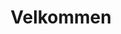---
title: Velkommen

description: Behov for overnatting i Balestrand? Vi har nye, moderne leiligheter midt i Balestrand sentrum. Balkonger med fantastisk fjordutsikt. Lett tilkomst. Ferdig møblert, med fullt utstyrt kjøkken og bad. Perfekt for deg som ønsker mer frihet.

intro: Behov for overnatting i Balestrand? Vi har nye, moderne leiligheter midt i Balestrand sentrum. Balkonger med fantastisk fjordutsikt. Lett tilkomst. Ferdig møblert, med fullt utstyrt kjøkken og bad. Perfekt for deg som ønsker mer frihet.
intro_button: Vis alle leiligheter

images:
- /images/IMG_6391.jpeg
- /images/IMG_6373.jpeg
- /images/IMG_6377.jpeg
- /images/IMG_6248.jpg
- /images/jetski.jpg

items: 
- title: Utleie
  images:
      - src: /images/IMG_9845-HDR-492x277.jpg
        alt: Bilde av oppredd seng
  text: Vi har utleie av leiligheter og vannscooter midt i Balestrand sentrum. Perfekt for korte dagsturer i nærområdet.
  link:
    href: /utleie
    text: Mer informasjon

- title: Lokasjon
  images: 
      - src: /images/balestrand-492x277.jpg
        alt: Bilde av Balestrand fra luften
  text: Alle våre leiligheter ligger sentralt i Balestrand sentrum. Rolige omgivelser og med en fantastisk fjordutsikt. Korte avstander til det du trenger.
  link:
    href: /lokasjon
    text: Mer informasjon

- title: Aktiviteter
  images: 
      - src: /images/IMG_6248-492x277.jpg
        alt: Bilde av fjellet i esefjorden
  text: Balestrand har mye å tilby deg som besøkende. Enten du reiser alene, eller i gruppe. Det er mye å velge mellom. 
  link:
    href: /aktiviteter
    text: Se aktiviteter i Balestrand

---
